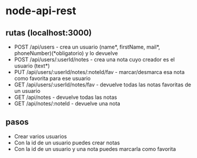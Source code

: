 # node-api-rest

## rutas (localhost:3000)
  - POST /api/users - crea un usuario (name*, firstName, mail*, phoneNumber)(*obligatorio) y lo devuelve
  - POST /api/users/:userId/notes - crea una nota cuyo creador es el usuario (text*)
  - PUT /api/users/:userId/notes/:noteId/fav - marcar/desmarca esa nota como favorita para ese usuario
  - GET /api/users/:userId/notes/fav - devuelve todas las notas favoritas de un usuario
  - GET /api/notes - devuelve todas las notas
  - GET /api/notes/:noteId - devuelve una nota 
  
## pasos
  - Crear varios usuarios 
  - Con la id de un usuario puedes crear notas
  - Con la id de un usuario y una nota puedes marcarla como favorita
